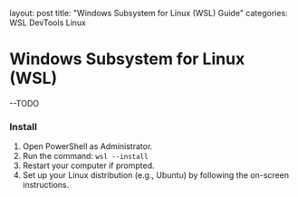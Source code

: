 layout: post
title: "Windows Subsystem for Linux (WSL) Guide"
categories: WSL DevTools Linux

# Windows Subsystem for Linux (WSL)
--TODO

### Install 

1. Open PowerShell as Administrator.
2. Run the command: `wsl --install`
3. Restart your computer if prompted.
4. Set up your Linux distribution (e.g., Ubuntu) by following the on-screen instructions.